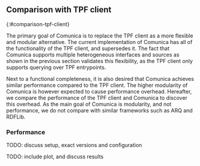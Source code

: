 ## Comparison with TPF client
{:#comparison-tpf-client}

The primary goal of Comunica is to replace the TPF client as a more flexible and modular alternative.
The current implementation of Comunica has all of the functionality of the TPF client, and supersedes it.
The fact that Comunica supports multiple heterogeneous interfaces and sources as shown in the previous section
validates this flexibility, as the TPF client only supports querying over TPF entrypoints.

Next to a functional completeness, it is also desired that Comunica achieves similar performance compared to the TPF client.
The higher modularity of Comunica is however expected to cause performance overhead.
Hereafter, we compare the performance of the TPF client and Comunica
to discover this overhead.
As the main goal of Comunica is modularity, and not performance, we do not compare with similar frameworks such as ARQ and RDFLib.

### Performance

TODO: discuss setup, exact versions and configuration

TODO: include plot, and discuss results

